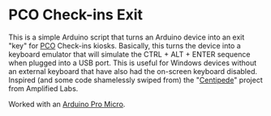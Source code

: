 # PCO Check-ins Exit

This is a simple Arduino script that turns an Arduino device into an exit "key" for [PCO](http://planning.center) Check-ins kiosks. Basically, this turns the device into a keyboard emulator that will simulate the CTRL + ALT + ENTER sequence when plugged into a USB port. This is useful for Windows devices without an external keyboard that have also had the on-screen keyboard disabled. Inspired (and some code shamelessly swiped from) the "[Centipede](https://labs.amplifiedit.com/centipede/)" project from Amplified Labs.

Worked with an [Arduino Pro Micro](https://www.amazon.com/gp/product/B012FOV17O/ref=as_li_tl?ie=UTF8&camp=1789&creative=9325&creativeASIN=B012FOV17O&linkCode=as2&tag=ampit01-20&linkId=f088280a53c7896a06d4dc3479ae4526).